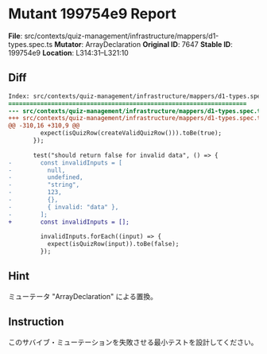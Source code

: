 # Mutant 199754e9 Report

**File**: src/contexts/quiz-management/infrastructure/mappers/d1-types.spec.ts
**Mutator**: ArrayDeclaration
**Original ID**: 7647
**Stable ID**: 199754e9
**Location**: L314:31–L321:10

## Diff

```diff
Index: src/contexts/quiz-management/infrastructure/mappers/d1-types.spec.ts
===================================================================
--- src/contexts/quiz-management/infrastructure/mappers/d1-types.spec.ts	original
+++ src/contexts/quiz-management/infrastructure/mappers/d1-types.spec.ts	mutated #7647
@@ -310,16 +310,9 @@
         expect(isQuizRow(createValidQuizRow())).toBe(true);
       });
 
       test("should return false for invalid data", () => {
-        const invalidInputs = [
-          null,
-          undefined,
-          "string",
-          123,
-          {},
-          { invalid: "data" },
-        ];
+        const invalidInputs = [];
 
         invalidInputs.forEach((input) => {
           expect(isQuizRow(input)).toBe(false);
         });
```

## Hint

ミューテータ "ArrayDeclaration" による置換。

## Instruction

このサバイブ・ミューテーションを失敗させる最小テストを設計してください。
